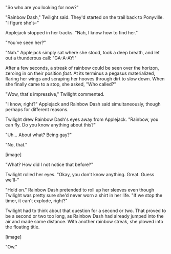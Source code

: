 "So who are you looking for now?"

"Rainbow Dash," Twilight said. They'd started on the trail back to Ponyville. "I figure she's-"

Applejack stopped in her tracks. "Nah, I know how to find her."

"You've seen her?"

"Nah." Applejack simply sat where she stood, took a deep breath, and let out a thunderous call: "GA-A-AY!"

After a few seconds, a streak of rainbow could be seen over the horizon, zeroing in on their position *fast*. At its terminus a pegasus materialized, flaring her wings and scraping her hooves through dirt to slow down. When she finally came to a stop, she asked, "Who called?"

"Wow, that's impressive," Twilight commented.

"I know, right?" Applejack and Rainbow Dash said simultaneously, though perhaps for different reasons.

Twilight drew Rainbow Dash's eyes away from Applejack. "Rainbow, you can fly. Do you know anything about this?"

"Uh... About what? Being gay?"

"No, that."

\[image\]

"What? How did I not notice that before?"

Twilight rolled her eyes. "Okay, you don't know anything. Great. Guess we'll-"

"Hold on." Rainbow Dash pretended to roll up her sleeves even though Twilight was pretty sure she'd never worn a shirt in her life. "If we stop the timer, it can't explode, right?"

Twilight had to think about that question for a second or two. That proved to be a second or two too long, as Rainbow Dash had already jumped into the air and made some distance. With another rainbow streak, she plowed into the floating title.

\[image\]

"Ow."